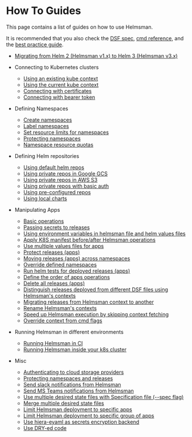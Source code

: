 
# How To Guides

This page contains a list of guides on how to use Helmsman.

It is recommended that you also check the [DSF spec](../desired_state_specification.md), [cmd reference](../cmd_reference.md), and the [best practice guide](../best_practice.md).

- [Migrating from Helm 2 (Helmsman v1.x) to Helm 3 (Helmsman v3.x)](misc/migrate_to_3.md)

- Connecting to Kubernetes clusters
  - [Using an existing kube context](settings/existing_kube_context.md)
  - [Using the current kube context](settings/current_kube_context.md)
  - [Connecting with certificates](settings/creating_kube_context_with_certs.md)
  - [Connecting with bearer token](settings/creating_kube_context_with_token.md)
- Defining Namespaces
  - [Create namespaces](namespaces/create.md)
  - [Label namespaces](namespaces/labels_and_annotations.md)
  - [Set resource limits for namespaces](namespaces/limits.md)
  - [Protecting namespaces](namespaces/protection.md)
  - [Namespace resource quotas](namespaces/quotas.md)
- Defining Helm repositories
  - [Using default helm repos](helm_repos/default.md)
  - [Using private repos in Google GCS](helm_repos/gcs.md)
  - [Using private repos in AWS S3](helm_repos/s3.md)
  - [Using private repos with basic auth](helm_repos/basic_auth.md)
  - [Using pre-configured repos](helm_repos/pre_configured.md)
  - [Using local charts](helm_repos/local.md)
- Manipulating Apps
  - [Basic operations](apps/basic.md)
  - [Passing secrets to releases](apps/secrets.md)
  - [Using environment variables in helmsman file and helm values files](apps/environment_vars.md)
  - [Apply K8S manifest before/after Helmsman operations](apps/lifecycle_hooks.md)
  - [Use multiple values files for apps](apps/multiple_values_files.md)
  - [Protect releases (apps)](apps/protection.md)
  - [Moving releases (apps) across namespaces](apps/moving_across_namespaces.md)
  - [Override defined namespaces](apps/override_namespaces.md)
  - [Run helm tests for deployed releases (apps)](apps/helm_tests.md)
  - [Define the order of apps operations](apps/order.md)
  - [Delete all releases (apps)](apps/destroy.md)
  - [Distinguish releases deployed from different DSF files using Helmsman's contexts](misc/merge_desired_state_files.md#distinguishing-releases-deployed-from-different-desired-state-files)
  - [Migrating releases from Helmsman context to another](apps/migrate_contexts.md)
  - [Rename Helmsman's contexts](apps/migrate_contexts.md)
  - [Speed up Helmsman execution by skipping context fetching](apps/override_context_from_cmd.md)
  - [Override context from cmd flags](apps/override_context_from_cmd.md)
- Running Helmsman in different environments
  - [Running Helmsman in CI](deployments/ci.md)
  - [Running Helmsman inside your k8s cluster](deployments/inside_k8s.md)
- Misc
  - [Authenticating to cloud storage providers](misc/auth_to_storage_providers.md)
  - [Protecting namespaces and releases](misc/protect_namespaces_and_releases.md)
  - [Send slack notifications from Helmsman](misc/send_slack_notifications_from_helmsman.md)
  - [Send MS Teams notifications from Helmsman](misc/send_ms_teams_notifications_from_helmsman.md)
  - [Use multiple desired state files with Specification file (--spec flag)](misc/multiple_desired_state_files_specification.md)
  - [Merge multiple desired state files](misc/merge_desired_state_files.md)
  - [Limit Helmsman deployment to specific apps](misc/limit-deployment-to-specific-apps.md)
  - [Limit Helmsman deployment to specific group of apps](misc/limit-deployment-to-specific-group-of-apps.md)
  - [Use hiera-eyaml as secrets encryption backend](settings/use-hiera-eyaml-as-secrets-encryption.md)
  - [Use DRY-ed code](misc/use-dry-code.md)
